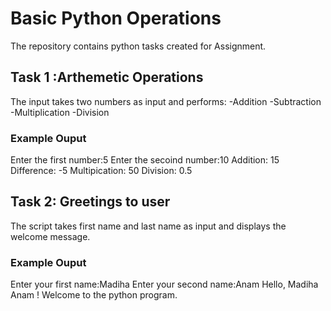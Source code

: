 # Basic Python Operations 
The repository contains python tasks created for Assignment.
## Task 1 :Arthemetic Operations
The input takes two numbers as input and performs:
-Addition 
-Subtraction 
-Multiplication
-Division
### Example Ouput
Enter the first number:5
Enter the secoind number:10
Addition: 15
Difference: -5
Multipication: 50
Division: 0.5
## Task 2: Greetings to user 
The script takes first name and last name as input and displays the welcome message.
### Example Ouput
Enter your first name:Madiha
Enter your second name:Anam
Hello, Madiha Anam ! Welcome to the python program.
